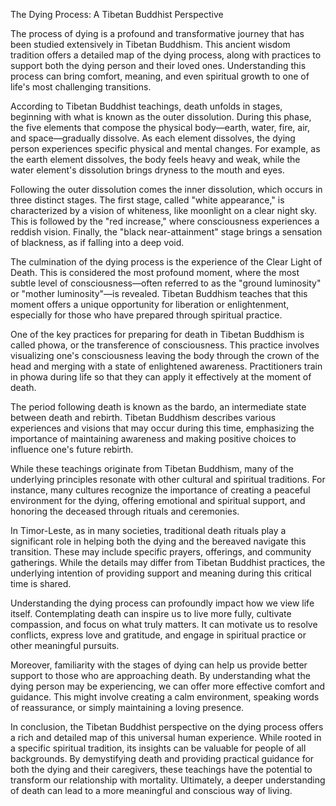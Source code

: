 The Dying Process: A Tibetan Buddhist Perspective

The process of dying is a profound and transformative journey that has been studied extensively in Tibetan Buddhism. This ancient wisdom tradition offers a detailed map of the dying process, along with practices to support both the dying person and their loved ones. Understanding this process can bring comfort, meaning, and even spiritual growth to one of life's most challenging transitions.

According to Tibetan Buddhist teachings, death unfolds in stages, beginning with what is known as the outer dissolution. During this phase, the five elements that compose the physical body—earth, water, fire, air, and space—gradually dissolve. As each element dissolves, the dying person experiences specific physical and mental changes. For example, as the earth element dissolves, the body feels heavy and weak, while the water element's dissolution brings dryness to the mouth and eyes.

Following the outer dissolution comes the inner dissolution, which occurs in three distinct stages. The first stage, called "white appearance," is characterized by a vision of whiteness, like moonlight on a clear night sky. This is followed by the "red increase," where consciousness experiences a reddish vision. Finally, the "black near-attainment" stage brings a sensation of blackness, as if falling into a deep void.

The culmination of the dying process is the experience of the Clear Light of Death. This is considered the most profound moment, where the most subtle level of consciousness—often referred to as the "ground luminosity" or "mother luminosity"—is revealed. Tibetan Buddhism teaches that this moment offers a unique opportunity for liberation or enlightenment, especially for those who have prepared through spiritual practice.

One of the key practices for preparing for death in Tibetan Buddhism is called phowa, or the transference of consciousness. This practice involves visualizing one's consciousness leaving the body through the crown of the head and merging with a state of enlightened awareness. Practitioners train in phowa during life so that they can apply it effectively at the moment of death.

The period following death is known as the bardo, an intermediate state between death and rebirth. Tibetan Buddhism describes various experiences and visions that may occur during this time, emphasizing the importance of maintaining awareness and making positive choices to influence one's future rebirth.

While these teachings originate from Tibetan Buddhism, many of the underlying principles resonate with other cultural and spiritual traditions. For instance, many cultures recognize the importance of creating a peaceful environment for the dying, offering emotional and spiritual support, and honoring the deceased through rituals and ceremonies.

In Timor-Leste, as in many societies, traditional death rituals play a significant role in helping both the dying and the bereaved navigate this transition. These may include specific prayers, offerings, and community gatherings. While the details may differ from Tibetan Buddhist practices, the underlying intention of providing support and meaning during this critical time is shared.

Understanding the dying process can profoundly impact how we view life itself. Contemplating death can inspire us to live more fully, cultivate compassion, and focus on what truly matters. It can motivate us to resolve conflicts, express love and gratitude, and engage in spiritual practice or other meaningful pursuits.

Moreover, familiarity with the stages of dying can help us provide better support to those who are approaching death. By understanding what the dying person may be experiencing, we can offer more effective comfort and guidance. This might involve creating a calm environment, speaking words of reassurance, or simply maintaining a loving presence.

In conclusion, the Tibetan Buddhist perspective on the dying process offers a rich and detailed map of this universal human experience. While rooted in a specific spiritual tradition, its insights can be valuable for people of all backgrounds. By demystifying death and providing practical guidance for both the dying and their caregivers, these teachings have the potential to transform our relationship with mortality. Ultimately, a deeper understanding of death can lead to a more meaningful and conscious way of living.